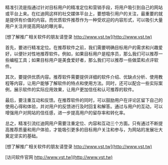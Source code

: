 精准引流是指通过针对目标用户的精准定位和营销手段，将用户吸引到自己的网站或平台上来。在红迪网这样的社交媒体平台上，要想吸引用户的关注，最重要的就是提供有价值的内容。而优质软件推荐作为一种受欢迎的内容形式，可以吸引大量用户关注并提高网站的曝光率。

[想了解推广相关软件的朋友请登录 http://www.vst.tw](http://www.vst.tw)

首先，要进行精准定位。在推荐软件之前，我们需要明确目标用户的需求和兴趣爱好，以便针对性地推荐软件。例如，如果目标用户是程序员，那么我们可以推荐一些编程工具；如果目标用户是美食爱好者，那么我们可以推荐一些做菜和点评软件。

其次，要提供优质内容。推荐软件需要提供详细的软件介绍、优缺点分析、使用教程等内容，让用户能够了解软件的特点和使用方法。同时，还可以配合一些实际案例，展示软件的实际应用效果，让用户更加信任和认可推荐的软件。

最后，要注重互动和反馈。在推荐软件的同时，可以鼓励用户在评论区留下自己的使用心得和体验，并对用户的反馈进行及时回复和解答。通过与用户的互动，可以增强用户对网站的信任感，进一步提高用户的留存率和转化率。

总之，精准引流红迪网用户需要注重定位、内容和互动三个方面。只有通过不断提高推荐质量和用户体验，才能吸引更多的目标用户关注和参与，为网站的发展壮大奠定坚实的基础。

[想了解推广相关软件的朋友请登录 http://www.vst.tw](http://www.vst.tw)


[访问软件官网 http://www.vst.tw](http://www.vst.tw)
